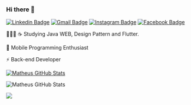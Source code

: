 ### Hi there :rocket:	


[![Linkedin Badge](https://img.shields.io/badge/linkedin-%230077B5.svg?&style=flat-square&logo=linkedin&logoColor=white)](https://www.linkedin.com/in/matheus8/) [![Gmail Badge](https://img.shields.io/badge/-mr634680@gmail.com-c14438?style=flat-square&logo=Gmail&logoColor=white&link=mailto:mr634580@gmail.com)](mailto:mr634580@gmail.com) [![Instagram Badge](https://img.shields.io/badge/instagram-%23E4405F.svg?&style=flat-square&logo=instagram&logoColor=white)](https://www.instagram.com/matheusualves/) [![Facebook Badge](https://img.shields.io/badge/facebook-%231877F2.svg?&style=flat-square&logo=facebook&logoColor=white)](https://www.facebook.com/eos.math/)

👨🏻‍💻 :coffee: Studying Java WEB, Design Pattern and Flutter.

:iphone: Mobile Programming Enthusiast

:zap: Back-end Developer

[![Matheus GitHub Stats](https://github-readme-stats.vercel.app/api?username=mtrs8)](https://github.com/anuraghazra/github-readme-stats)

![Matheus GitHub Stats](https://github-readme-stats.vercel.app/api?username=mtrs8&hide=contribs,prs)


![](https://komarev.com/ghpvc/?username=mtrs8&color=006bed)






